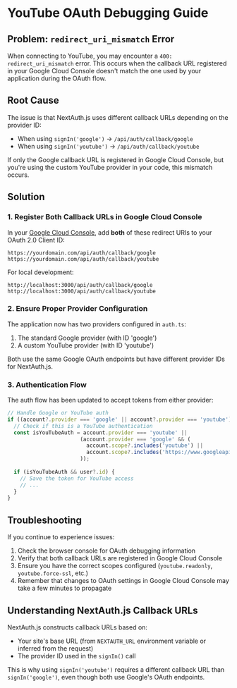 # YouTube OAuth Debugging Guide

## Problem: `redirect_uri_mismatch` Error

When connecting to YouTube, you may encounter a `400: redirect_uri_mismatch` error. This occurs when the callback URL registered in your Google Cloud Console doesn't match the one used by your application during the OAuth flow.

## Root Cause

The issue is that NextAuth.js uses different callback URLs depending on the provider ID:

- When using `signIn('google')` → `/api/auth/callback/google`
- When using `signIn('youtube')` → `/api/auth/callback/youtube`

If only the Google callback URL is registered in Google Cloud Console, but you're using the custom YouTube provider in your code, this mismatch occurs.

## Solution

### 1. Register Both Callback URLs in Google Cloud Console

In your [Google Cloud Console](https://console.cloud.google.com/apis/credentials), add **both** of these redirect URIs to your OAuth 2.0 Client ID:

```
https://yourdomain.com/api/auth/callback/google
https://yourdomain.com/api/auth/callback/youtube
```

For local development:
```
http://localhost:3000/api/auth/callback/google
http://localhost:3000/api/auth/callback/youtube
```

### 2. Ensure Proper Provider Configuration

The application now has two providers configured in `auth.ts`:

1. The standard Google provider (with ID 'google')
2. A custom YouTube provider (with ID 'youtube')

Both use the same Google OAuth endpoints but have different provider IDs for NextAuth.js.

### 3. Authentication Flow

The auth flow has been updated to accept tokens from either provider:

```typescript
// Handle Google or YouTube auth
if ((account?.provider === 'google' || account?.provider === 'youtube') && account.access_token) {
  // Check if this is a YouTube authentication
  const isYouTubeAuth = account.provider === 'youtube' || 
                       (account.provider === 'google' && (
                         account.scope?.includes('youtube') ||
                         account.scope?.includes('https://www.googleapis.com/auth/youtube.readonly')
                       ));
  
  if (isYouTubeAuth && user?.id) {
    // Save the token for YouTube access
    // ...
  }
}
```

## Troubleshooting

If you continue to experience issues:

1. Check the browser console for OAuth debugging information
2. Verify that both callback URLs are registered in Google Cloud Console
3. Ensure you have the correct scopes configured (`youtube.readonly`, `youtube.force-ssl`, etc.)
4. Remember that changes to OAuth settings in Google Cloud Console may take a few minutes to propagate

## Understanding NextAuth.js Callback URLs

NextAuth.js constructs callback URLs based on:
- Your site's base URL (from `NEXTAUTH_URL` environment variable or inferred from the request)
- The provider ID used in the `signIn()` call

This is why using `signIn('youtube')` requires a different callback URL than `signIn('google')`, even though both use Google's OAuth endpoints.